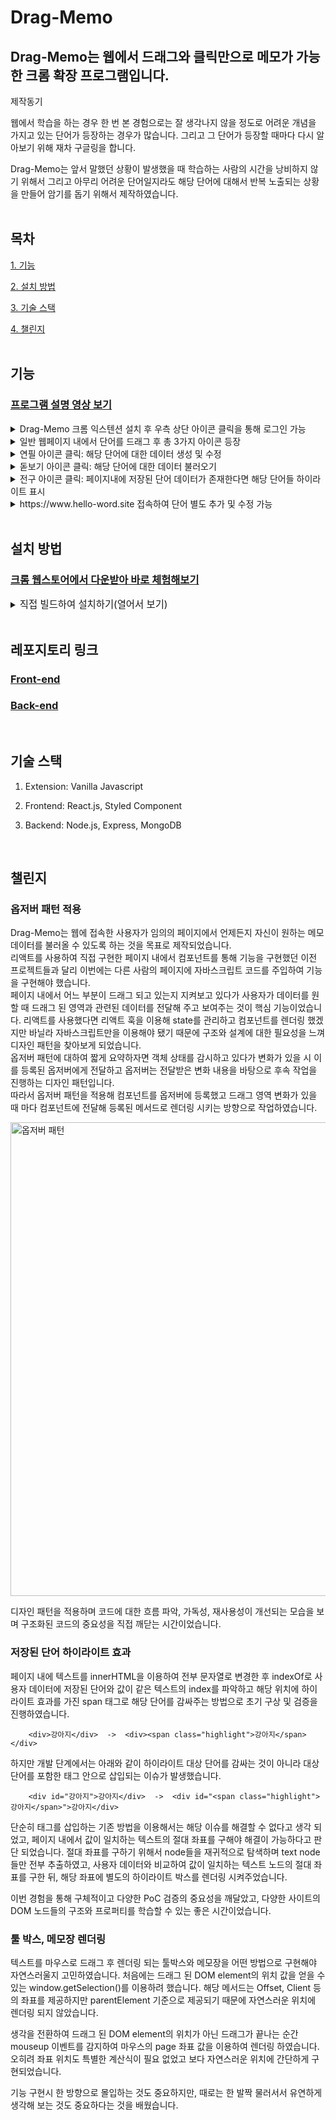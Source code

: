 # Drag-Memo

## Drag-Memo는 웹에서 드래그와 클릭만으로 메모가 가능한 크롬 확장 프로그램입니다.

 제작동기
   
   
 웹에서 학습을 하는 경우 한 번 본 경험으로는 잘 생각나지 않을 정도로 어려운 개념을 가지고 있는 단어가 등장하는 경우가 많습니다. 그리고 그 단어가 등장할 때마다 다시 알아보기 위해 재차 구글링을 합니다.

 Drag-Memo는 앞서 말했던 상황이 발생했을 때 학습하는 사람의 시간을 낭비하지 않기 위해서 그리고 아무리 어려운 단어일지라도 해당 단어에 대해서 반복 노출되는 상황을 만들어 암기를 돕기 위해서 제작하였습니다.
<br/>
<br/>
## 목차  
[1. 기능](#기능)  

[2. 설치 방법](#설치-방법)  

[3. 기술 스택](#기술-스택)  

[4. 챌린지](#챌린지)
<br/>
<br/>
## 기능

### [프로그램 설명 영상 보기](https://youtu.be/8-cDPv0-Brs)

<details>
<summary>Drag-Memo 크롬 익스텐션 설치 후 우측 상단 아이콘 클릭을 통해 로그인 가능</summary>

![login](https://user-images.githubusercontent.com/101804186/212551178-d4ddf0e7-ab80-4c34-8aa4-d2eee929fe44.gif)

</details>
<details>
<summary>일반 웹페이지 내에서 단어를 드래그 후 총 3가지 아이콘 등장</summary>

![threeTools](https://user-images.githubusercontent.com/101804186/212542074-0200b68f-95bc-4660-85fa-5d78229e0456.gif)

</details>

<details>
<summary>연필 아이콘 클릭: 해당 단어에 대한 데이터 생성 및 수정</summary>

![create](https://user-images.githubusercontent.com/101804186/212536503-ba6d3d19-9052-41fa-a0e1-5eede290a4e4.gif)

</details>

<details>
<summary>돋보기 아이콘 클릭: 해당 단어에 대한 데이터 불러오기</summary>

![get](https://user-images.githubusercontent.com/101804186/212541401-8865afac-ee18-450e-9dbd-31c111b05723.gif)

</details>
<details>
<summary>전구 아이콘 클릭: 페이지내에 저장된 단어 데이터가 존재한다면 해당 단어들 하이라이트 표시</summary>

![highlight](https://user-images.githubusercontent.com/101804186/212544137-82cfed88-c53a-4e44-b98f-2beb26dfb33a.gif)

</details>

<details>

<summary> https://www.hello-word.site 접속하여 단어 별도 추가 및 수정 가능</summary>

![page](https://user-images.githubusercontent.com/101804186/212543683-c99390c1-be70-4331-bd19-2065cc6f7976.gif)

</details>
<br/>

## 설치 방법

### [크롬 웹스토어에서 다운받아 바로 체험해보기](https://chrome.google.com/webstore/detail/hello-word/pegeamjammjhpgdddkbbpfodepbflnfn/related?hl=ko&authuser=0)

<details>
<summary>
<span style="font-size:110%">직접 빌드하여 설치하기(열어서 보기)</span>
</summary>

다운로드를 위해, 아래 명령어를 터미널에 입력해주세요.

2.1 클론하여 빌드하기.
`git clone https://github.com/Sharpen-Cjh/hello-word-extension.git`

```
cd hello-word
npm install
npm run build
```

hello-word 디렉토리에 소스코드가 빌드된 dist 폴더가 생성됩니다.

2.2 크롬 브라우저에서 확장프로그램 로드
크롬 브라우저를 열고 chrome://extensions/에 접속합니다.
<img width="1440" alt="스크린샷 2022-12-14 오전 8 15 04" src="https://user-images.githubusercontent.com/101804186/207465613-bbeba21e-1fb7-48d1-9641-3ddfb4bcd2c3.png">  
2.3 우측 상단에 개발자 모드를 켭니다.  
<img width="419" alt="스크린샷 2022-12-14 오전 8 16 47" src="https://user-images.githubusercontent.com/101804186/207465805-91d52384-f212-4a17-a5ab-aae9e800d791.png">.  
2.4 좌측 상단에 압축 해제된 확장 프로그램을 로드합니다 버튼을 클릭합니다.  
2.5 이전 과정에서 생성된 dist폴더를 선택하여 설치합니다.

```
"oauth2": {
    "client_id": "YOUR CLIENT ID",
  },
```

2.6 본인의 구글 클라우드 플랫폼 프로젝트 아이디와 Oauth2키를 dist폴더 안에 있는 manifest.json 파일에 입력합니다.

```
FIREBASE_API_KEY=
FIREBASE_AUTH_DOMAIN=
FIREBASE_PROJECT_ID=
FIREBASE_STORAGE_BUCKET=
FIREBASE_MESSAGING_SENDER_ID=
FIREBASE_APP_ID=
```

2.7 디렉토리 root 위치에 .env 파일을 생성하여 환경설정을 입력합니다.

### FrontEnd

1. 클론하여 빌드하기.  
   다운로드를 위해, 터미널에 아래명령어를 입력해주세요.  
   `git clone https://github.com/Sharpen-Cjh/web-memo-frontend.git`  
   `npm install`
2. 디렉토리 root 위치에 .env 파일을 생성하여 환경설정을 입력합니다.

```
REACT_APP_BACK_URL=

REACT_APP_API_KEY=
REACT_APP_AUTH_DOMAIN=
REACT_APP_PROJECT_ID=
REACT_APP_STORAGE_BUCKET=
REACT_APP_MESSAGING_SENDER_ID=
REACT_APP_APP_ID=
```

`npm start`

### Backend(Express).

1. 클론하여 빌드하기.  
   다운로드를 위해, 터미널에 아래명령어를 입력해주세요.  
   `https://github.com/Sharpen-Cjh/web-memo-backend.git`  
   `npm install`
2. 디렉토리 root 위치에 .env 파일을 생성하여 환경설정을 입력합니다.

```
MONGO_DB=

FIREBASE_SERVICE_TYPE=
FIREBASE_SERVICE_PROJECT_ID=
FIREBASE_SERVICE_PRIVATE_KEY_ID=
FIREBASE_SERVICE_PRIVATE_KEY=
FIREBASE_SERVICE_CLIENT_EMAIL=
FIREBASE_SERVICE_CLIENT_ID=
FIREBASE_SERVICE_AUTH_URI=
FIREBASE_SERVICE_TOKEN_URI=
FIREBASE_SERVICE_AUTH_PROVIDER_URL=
FIREBASE_SERVICE_CLIENT_URL=
```

</details>
<br/>

## 레포지토리 링크

### [Front-end](https://github.com/Sharpen-Cjh/Drag-Memo-Frontend)

### [Back-end](https://github.com/Sharpen-Cjh/Drag-Memo-Backend)
<br/>

## 기술 스택

1. Extension: Vanilla Javascript  

2. Frontend: React.js, Styled Component

3. Backend: Node.js, Express, MongoDB
<br/>

## 챌린지

### 옵저버 패턴 적용  

Drag-Memo는 웹에 접속한 사용자가 임의의 페이지에서 언제든지 자신이 원하는 메모 데이터를 불러올 수 있도록 하는 것을 목표로 제작되었습니다.  
    리액트를 사용하여 직접 구현한 페이지 내에서 컴포넌트를 통해 기능을 구현했던 이전 프로젝트들과 달리 이번에는 다른 사람의 페이지에 자바스크립트 코드를 주입하여 기능을 구현해야 했습니다.  
    페이지 내에서 어느 부분이 드래그 되고 있는지 지켜보고 있다가 사용자가 데이터를 원할 때 드래그 된 영역과 관련된 데이터를 전달해 주고 보여주는 것이 핵심 기능이었습니다. 리액트를 사용했다면 리액트 훅을 이용해 state를 관리하고 컴포넌트를 렌더링 했겠지만 바닐라 자바스크립트만을 이용해야 됐기 때문에 구조와 설계에 대한 필요성을 느껴 디자인 패턴을 찾아보게 되었습니다.  
    옵저버 패턴에 대하여 짧게 요약하자면 객체 상태를 감시하고 있다가 변화가 있을 시 이를 등록된 옵저버에게 전달하고 옵저버는 전달받은 변화 내용을 바탕으로 후속 작업을 진행하는 디자인 패턴입니다.  
    따라서 옵저버 패턴을 적용해 컴포넌트를 옵저버에 등록했고 드래그 영역 변화가 있을 때 마다 컴포넌트에 전달해 등록된 메서드로 렌더링 시키는 방향으로 작업하였습니다.  
    
<img width="758" alt="옵저버 패턴" src="https://user-images.githubusercontent.com/101804186/215388910-789390b9-76d0-4d25-b51a-c02eb1c5dc37.png">
    
디자인 패턴을 적용하며 코드에 대한 흐름 파악, 가독성, 재사용성이 개선되는 모습을 보며 구조화된 코드의 중요성을 직접 깨닫는 시간이었습니다.

### 저장된 단어 하이라이트 효과  

페이지 내에 텍스트를 innerHTML을 이용하여 전부 문자열로 변경한 후 indexOf로 사용자 데이터에 저장된 단어와 값이 같은 텍스트의 index를 파악하고 해당 위치에 하이라이트 효과를 가진 span 태그로 해당 단어를 감싸주는 방법으로 초기 구상 및 검증을 진행하였습니다.
```
    <div>강아지</div>  ->  <div><span class="highlight">강아지</span></div>
```  
    
하지만 개발 단계에서는 아래와 같이 하이라이트 대상 단어를 감싸는 것이 아니라 대상 단어를 포함한 태그 안으로 삽입되는 이슈가 발생했습니다.
    
```
    <div id="강아지">강아지</div>  ->  <div id="<span class="highlight">강아지</span>">강아지</div>
```

   단순히 태그를 삽입하는 기존 방법을 이용해서는 해당 이슈를 해결할 수 없다고 생각 되었고, 페이지 내에서 값이 일치하는 텍스트의 절대 좌표를 구해야 해결이 가능하다고 판단 되었습니다. 절대 좌표를 구하기 위해서 node들을 재귀적으로 탐색하며 text node들만 전부 추출하였고, 사용자 데이터와 비교하여 값이 일치하는 텍스트 노드의 절대 좌표를 구한 뒤, 해당 좌표에 별도의 하이라이트 박스를 렌더링 시켜주었습니다.

   이번 경험을 통해 구체적이고 다양한 PoC 검증의 중요성을 깨달았고, 다양한 사이트의 DOM 노드들의 구조와 프로퍼티를 학습할 수 있는 좋은 시간이었습니다.

### 툴 박스, 메모장 렌더링
   텍스트를 마우스로 드래그 후 렌더링 되는 툴박스와 메모장을 어떤 방법으로 구현해야 자연스러울지 고민하였습니다. 처음에는 드래그 된 DOM element의 위치 값을 얻을 수 있는 window.getSelection()를 이용하려 했습니다. 해당 메서드는 Offset, Client 등의 좌표를 제공하지만 parentElement 기준으로 제공되기 때문에 자연스러운 위치에 렌더링 되지 않았습니다.

   생각을 전환하여 드래그 된 DOM element의 위치가 아닌 드래그가 끝나는 순간 mouseup 이벤트를 감지하여 마우스의 page 좌표 값을 이용하여 렌더링 하였습니다. 오히려 좌표 위치도 특별한 계산식이 필요 
   없었고 보다 자연스러운 위치에 간단하게 구현되었습니다.

   기능 구현시 한 방향으로 몰입하는 것도 중요하지만, 때로는 한 발짝 물러서서 유연하게 생각해 보는 것도 중요하다는 것을 배웠습니다.
